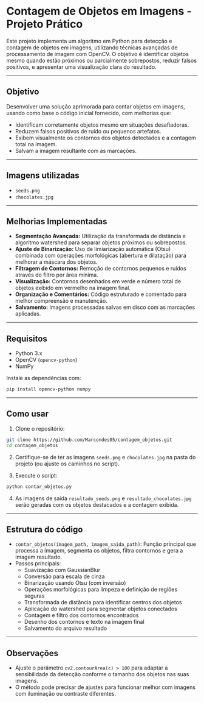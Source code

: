 # Contagem de Objetos em Imagens - Projeto Prático

Este projeto implementa um algoritmo em Python para detecção e contagem de objetos em imagens, utilizando técnicas avançadas de processamento de imagem com OpenCV. O objetivo é identificar objetos mesmo quando estão próximos ou parcialmente sobrepostos, reduzir falsos positivos, e apresentar uma visualização clara do resultado.

---

## Objetivo

Desenvolver uma solução aprimorada para contar objetos em imagens, usando como base o código inicial fornecido, com melhorias que:

- Identificam corretamente objetos mesmo em situações desafiadoras.
- Reduzem falsos positivos de ruído ou pequenos artefatos.
- Exibem visualmente os contornos dos objetos detectados e a contagem total na imagem.
- Salvam a imagem resultante com as marcações.

---

## Imagens utilizadas

- `seeds.png`
- `chocolates.jpg`

---

## Melhorias Implementadas

- **Segmentação Avançada:** Utilização da transformada de distância e algoritmo watershed para separar objetos próximos ou sobrepostos.
- **Ajuste de Binarização:** Uso de limiarização automática (Otsu) combinada com operações morfológicas (abertura e dilatação) para melhorar a máscara dos objetos.
- **Filtragem de Contornos:** Remoção de contornos pequenos e ruídos através do filtro por área mínima.
- **Visualização:** Contornos desenhados em verde e número total de objetos exibido em vermelho na imagem final.
- **Organização e Comentários:** Código estruturado e comentado para melhor compreensão e manutenção.
- **Salvamento:** Imagens processadas salvas em disco com as marcações aplicadas.

---

## Requisitos

- Python 3.x
- OpenCV (`opencv-python`)
- NumPy

Instale as dependências com:

```bash
pip install opencv-python numpy
```

---

## Como usar

1. Clone o repositório:

```bash
git clone https://github.com/Marcondes05/contagem_objetos.git
cd contagem_objetos
```

2. Certifique-se de ter as imagens `seeds.png` e `chocolates.jpg` na pasta do projeto (ou ajuste os caminhos no script).

3. Execute o script:

```bash
python contar_objetos.py
```

4. As imagens de saída `resultado_seeds.png` e `resultado_chocolates.jpg` serão geradas com os objetos destacados e a contagem exibida.

---

## Estrutura do código

- `contar_objetos(imagem_path, imagem_saida_path)`: Função principal que processa a imagem, segmenta os objetos, filtra contornos e gera a imagem resultado.
- Passos principais:
  - Suavização com GaussianBlur
  - Conversão para escala de cinza
  - Binarização usando Otsu (com inversão)
  - Operações morfológicas para limpeza e definição de regiões seguras
  - Transformada de distância para identificar centros dos objetos
  - Aplicação do watershed para segmentar objetos conectados
  - Contagem e filtro dos contornos encontrados
  - Desenho dos contornos e texto na imagem final
  - Salvamento do arquivo resultado

---

## Observações

- Ajuste o parâmetro `cv2.contourArea(c) > 100` para adaptar a sensibilidade da detecção conforme o tamanho dos objetos nas suas imagens.
- O método pode precisar de ajustes para funcionar melhor com imagens com iluminação ou contraste diferentes.


